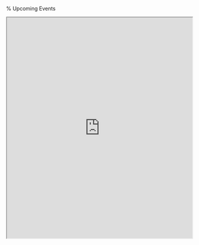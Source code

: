 % Upcoming Events

<style>
iframe {
	height: 600px;
	width: 100%;
}
</style>
<iframe src="https://calendar.google.com/calendar/embed?src=c_dcae10d67ec2db542bea3a874f1ccd257deac908d6c97244c3cbb81766402021%40group.calendar.google.com&ctz=America%2FEdmonton&wkst=2"></iframe>
